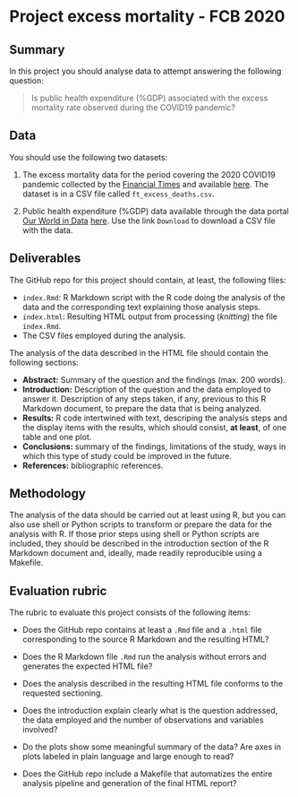 # Project excess mortality - FCB 2020

## Summary

In this project you should analyse data to attempt answering the following question:

> Is public health expenditure (%GDP) associated with the excess mortality rate observed during the COVID19 pandemic?

## Data

You should use the following two datasets:

1. The excess mortality data for the period covering the 2020 COVID19 pandemic collected
by the [Financial Times](https://www.ft.com) and available
[here](https://github.com/Financial-Times/coronavirus-excess-mortality-data). The dataset
is in a CSV file called `ft_excess_deaths.csv`.

2. Public health expenditure (%GDP) data available through the data portal
[Our World in Data](https://ourworldindata.org)
[here](https://ourworldindata.org/grapher/public-health-expenditure-share-gdp-owid).
Use the link `Download` to download a CSV file with the data.

## Deliverables

The GitHub repo for this project should contain, at least, the following files:

  * `index.Rmd`: R Markdown script with the R code doing the analysis of the data
    and the corresponding text explaining those analysis steps.
  * `index.html`: Resulting HTML output from processing (_knitting_) the file
    `index.Rmd`.
  * The CSV files employed during the analysis.

The analysis of the data described in the HTML file should contain the following
sections:

  * **Abstract:** Summary of the question and the findings (max. 200 words).
  * **Introduction:** Description of the question and the data employed to answer it.
    Description of any steps taken, if any, previous to this R Markdown document,
    to prepare the data that is being analyzed.
  * **Results:** R code intertwined with text, descriping the analysis steps and the
    display items with the results, which should consist, **at least**, of one table
    and one plot.
  * **Conclusions:** summary of the findings, limitations of the study, ways in which
    this type of study could be improved in the future.
  * **References:** bibliographic references.

## Methodology

The analysis of the data should be carried out at least using R, but you can also
use shell or Python scripts to transform or prepare the data for the analysis with
R. If those prior steps using shell or Python scripts are included, they should be
described in the introduction section of the R Markdown document and, ideally,
made readily reproducible using a Makefile.

## Evaluation rubric

The rubric to evaluate this project consists of the following items:

* Does the GitHub repo contains at least a `.Rmd` file and a `.html` file corresponding
to the source R Markdown and the resulting HTML?

* Does the R Markdown file `.Rmd` run the analysis without errors and generates the expected HTML file?

* Does the analysis described in the resulting HTML file conforms to the requested sectioning.

* Does the introduction explain clearly what is the question addressed, the data employed and the number of observations and variables involved?

* Do the plots show some meaningful summary of the data? Are axes in plots labeled in plain language and large enough to read?

* Does the GitHub repo include a Makefile that automatizes the entire analysis pipeline and generation of the final HTML report?
